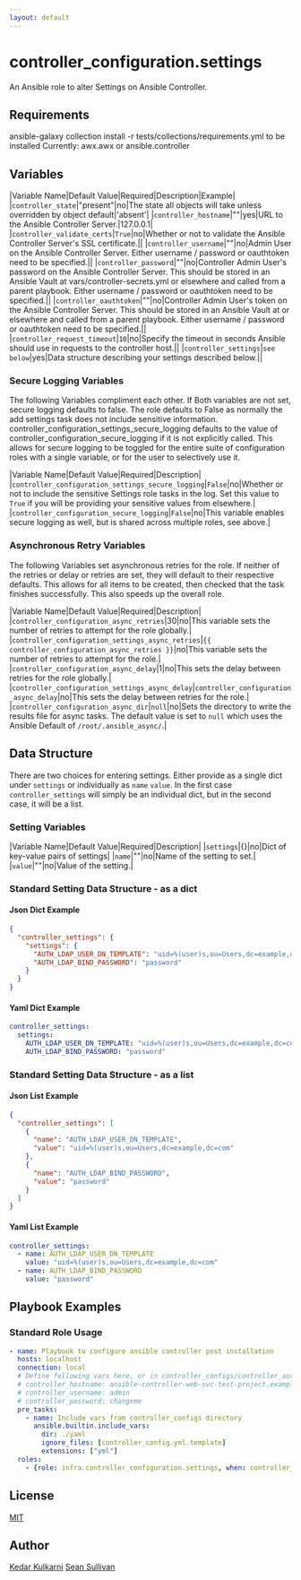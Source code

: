 ```yaml
---
layout: default
---
```


# controller_configuration.settings

An Ansible role to alter Settings on Ansible Controller.

## Requirements

ansible-galaxy collection install -r tests/collections/requirements.yml to be installed
Currently:
  awx.awx
  or
  ansible.controller

## Variables

|Variable Name|Default Value|Required|Description|Example|
|`controller_state`|"present"|no|The state all objects will take unless overridden by object default|'absent'|
|`controller_hostname`|""|yes|URL to the Ansible Controller Server.|127.0.0.1|
|`controller_validate_certs`|`True`|no|Whether or not to validate the Ansible Controller Server's SSL certificate.||
|`controller_username`|""|no|Admin User on the Ansible Controller Server. Either username / password or oauthtoken need to be specified.||
|`controller_password`|""|no|Controller Admin User's password on the Ansible Controller Server. This should be stored in an Ansible Vault at vars/controller-secrets.yml or elsewhere and called from a parent playbook. Either username / password or oauthtoken need to be specified.||
|`controller_oauthtoken`|""|no|Controller Admin User's token on the Ansible Controller Server. This should be stored in an Ansible Vault at or elsewhere and called from a parent playbook. Either username / password or oauthtoken need to be specified.||
|`controller_request_timeout`|`10`|no|Specify the timeout in seconds Ansible should use in requests to the controller host.||
|`controller_settings`|`see below`|yes|Data structure describing your settings described below.||

### Secure Logging Variables

The following Variables compliment each other.
If Both variables are not set, secure logging defaults to false.
The role defaults to False as normally the add settings task does not include sensitive information.
controller_configuration_settings_secure_logging defaults to the value of controller_configuration_secure_logging if it is not explicitly called. This allows for secure logging to be toggled for the entire suite of configuration roles with a single variable, or for the user to selectively use it.

|Variable Name|Default Value|Required|Description|
|`controller_configuration_settings_secure_logging`|`False`|no|Whether or not to include the sensitive Settings role tasks in the log. Set this value to `True` if you will be providing your sensitive values from elsewhere.|
|`controller_configuration_secure_logging`|`False`|no|This variable enables secure logging as well, but is shared across multiple roles, see above.|

### Asynchronous Retry Variables

The following Variables set asynchronous retries for the role.
If neither of the retries or delay or retries are set, they will default to their respective defaults.
This allows for all items to be created, then checked that the task finishes successfully.
This also speeds up the overall role.

|Variable Name|Default Value|Required|Description|
|`controller_configuration_async_retries`|30|no|This variable sets the number of retries to attempt for the role globally.|
|`controller_configuration_settings_async_retries`|`{{ controller_configuration_async_retries }}`|no|This variable sets the number of retries to attempt for the role.|
|`controller_configuration_async_delay`|1|no|This sets the delay between retries for the role globally.|
|`controller_configuration_settings_async_delay`|`controller_configuration_async_delay`|no|This sets the delay between retries for the role.|
|`controller_configuration_async_dir`|`null`|no|Sets the directory to write the results file for async tasks. The default value is set to `null` which uses the Ansible Default of `/root/.ansible_async/`.|

## Data Structure

There are two choices for entering settings. Either provide as a single dict under `settings` or individually as `name` `value`. In the first case `controller_settings` will simply be an individual dict, but in the second case, it will be a list.

### Setting Variables

|Variable Name|Default Value|Required|Description|
|`settings`|{}|no|Dict of key-value pairs of settings|
|`name`|""|no|Name of the setting to set.|
|`value`|""|no|Value of the setting.|

### Standard Setting Data Structure - as a dict

#### Json Dict Example

```json
{
  "controller_settings": {
    "settings": {
      "AUTH_LDAP_USER_DN_TEMPLATE": "uid=%(user)s,ou=Users,dc=example,dc=com",
      "AUTH_LDAP_BIND_PASSWORD": "password"
    }
  }
}

```

#### Yaml Dict Example

```yaml
controller_settings:
  settings:
    AUTH_LDAP_USER_DN_TEMPLATE: "uid=%(user)s,ou=Users,dc=example,dc=com"
    AUTH_LDAP_BIND_PASSWORD: "password"

```

### Standard Setting Data Structure - as a list

#### Json List Example

```json
{
  "controller_settings": [
    {
      "name": "AUTH_LDAP_USER_DN_TEMPLATE",
      "value": "uid=%(user)s,ou=Users,dc=example,dc=com"
    },
    {
      "name": "AUTH_LDAP_BIND_PASSWORD",
      "value": "password"
    }
  ]
}

```

#### Yaml List Example

```yaml
controller_settings:
  - name: AUTH_LDAP_USER_DN_TEMPLATE
    value: "uid=%(user)s,ou=Users,dc=example,dc=com"
  - name: AUTH_LDAP_BIND_PASSWORD
    value: "password"
```

## Playbook Examples

### Standard Role Usage

```yaml
- name: Playbook to configure ansible controller post installation
  hosts: localhost
  connection: local
  # Define following vars here, or in controller_configs/controller_auth.yml
  # controller_hostname: ansible-controller-web-svc-test-project.example.com
  # controller_username: admin
  # controller_password: changeme
  pre_tasks:
    - name: Include vars from controller_configs directory
      ansible.builtin.include_vars:
        dir: ./yaml
        ignore_files: [controller_config.yml.template]
        extensions: ["yml"]
  roles:
    - {role: infra.controller_configuration.settings, when: controller_settings is defined}
```

## License

[MIT](https://github.com/redhat-cop/controller_configuration#licensing)

## Author

[Kedar Kulkarni](https://github.com/kedark3)
[Sean Sullivan](https://github.com/sean-m-sullivan)
